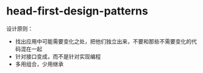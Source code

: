 # head-first-design-patterns

设计原则：

- 找出应用中可能需要变化之处，把他们独立出来，不要和那些不需要变化的代码混在一起
- 针对接口变成，而不是针对实现编程
- 多用组合，少用继承
